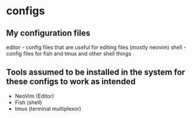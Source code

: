 # configs
## My configuration files

editor - config files that are useful for editing files (mostly neovim)
shell - config files for fish and tmux and other shell things

## Tools assumed to be installed in the system for these configs to work as intended
- NeoVim (Editor)
- Fish (shell)
- tmux (terminal multiplexor)
